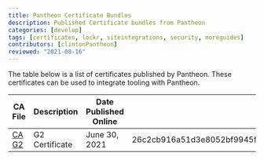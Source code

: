 ```yaml
---
title: Pantheon Certificate Bundles
description: Published Certificate bundles from Pantheon
categories: [develop]
tags: [certificates, lockr, siteintegrations, security, moreguides]
contributors: [clintonPantheon]
reviewed: "2021-08-16"
---
```


The table below is a list of certificates published by Pantheon.  These certificates can be used to integrate tooling with Pantheon.


| CA File                                           | Description                      | Date Published Online | sha256sum                                                        |
|---------------------------------------------------|----------------------------------|-----------------------|------------------------------------------------------------------|
| [CA G2](https://storage.googleapis.com/pantheon-temp-cabundle/ca_g2.crt)         | G2 Certificate                   | June 30, 2021         | 26c2cb916a51d3e8052bf9945fe268c7d3fbfb1a39a30d222c2400a2706b967c |